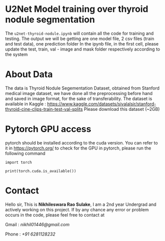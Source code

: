 # U2Net Model training over thyroid nodule segmentation
The ```u2net-thyroid-nodule.ipynb``` will contain all the code for training and testing.
The output we will be getting are one model file, 2 csv files (train and test data), one prediction folder
In the ipynb file, in the first cell, please update the test, train, val - image and mask folder respectively according to the system

# About Data
The data is Thyroid Nodule Segementation Dataset, obtained from Stanford medical image dataset, we have done all the preprocessing before hand and saved in image format, for the sake of transferability.
The dataset is available in Kaggle : https://www.kaggle.com/datasets/sivalalsir/stanford-thyroid-cine-clips-train-test-val-splits
Please download this dataset (~2GB)

# Pytorch GPU access
pytorch should be installed according to the cuda version. You can refer to it in https://pytorch.org/
to check for the GPU in pytorch, please run the following command

```import torch```

```print(torch.cuda.is_available())```

# Contact

Hello sir, This is **Nikhileswara Rao Sulake**, I am a 2nd year Undergrad and actively working on this project. If by any chance any error or problem occurs in the code, please feel free to contact at

Gmail : _nikhil01446@gmail.com_

Phone : _+91 6281128232_
